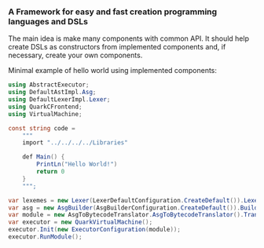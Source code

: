### A Framework for easy and fast creation programming languages and DSLs
The main idea is make many components with common API. It should help create DSLs as constructors from implemented components and, if necessary, create your own components.

Minimal example of hello world using implemented components:

```C#
using AbstractExecutor;
using DefaultAstImpl.Asg;
using DefaultLexerImpl.Lexer;
using QuarkCFrontend;
using VirtualMachine;

const string code =
    """
    import "../../../../Libraries"

    def Main() {
        PrintLn("Hello World!")
        return 0
    }
    """;

var lexemes = new Lexer(LexerDefaultConfiguration.CreateDefault()).Lexemize(code);
var asg = new AsgBuilder(AsgBuilderConfiguration.CreateDefault()).Build(lexemes);
var module = new AsgToBytecodeTranslator.AsgToBytecodeTranslator().Translate(asg);
var executor = new QuarkVirtualMachine();
executor.Init(new ExecutorConfiguration(module));
executor.RunModule();
```
